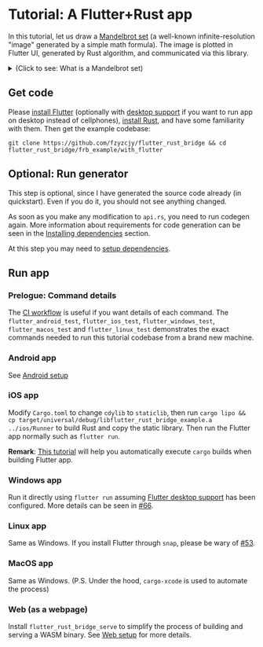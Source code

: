 # Tutorial: A Flutter+Rust app

In this tutorial, let us draw a [Mandelbrot set](https://en.wikipedia.org/wiki/Mandelbrot_set) (a well-known infinite-resolution "image" generated by a simple math formula). The image is plotted in Flutter UI, generated by Rust algorithm, and communicated via this library.

<!-- markdownlint-disable MD033 -->
<details>
<summary>(Click to see: What is a Mandelbrot set)</summary>

The Mandelbrot set is the set of complex numbers `c` for which the function `f_c(z)=z^{2}+c` does not diverge to infinity when iterated from `z=0`. Images of the Mandelbrot set exhibit an elaborate and infinitely complicated boundary that reveals progressively ever-finer recursive detail at increasing magnifications.

<p align="center">
<img src="https://upload.wikimedia.org/wikipedia/commons/thumb/a/a4/Mandelbrot_sequence_new.gif/220px-Mandelbrot_sequence_new.gif"/>
</p>

Image credit: [Simpsons contributor](https://en.wikipedia.org/wiki/User:Simpsons_contributor)

</details>

## Get code

Please [install Flutter](https://flutter.dev/docs/get-started/install) (optionally with [desktop support](https://flutter.dev/desktop) if you want to run app on desktop instead of cellphones), [install Rust](https://www.rust-lang.org/learn/get-started), and have some familiarity with them. Then get the example codebase:

```shell
git clone https://github.com/fzyzcjy/flutter_rust_bridge && cd flutter_rust_bridge/frb_example/with_flutter
```

## Optional: Run generator

This step is optional, since I have generated the source code already (in quickstart). Even if you do it, you should not see anything changed.

As soon as you make any modification to `api.rs`, you need to run codegen again. More information about requirements for code generation can be seen in the [Installing dependencies](integrate/deps.md) section.

At this step you may need to [setup dependencies](./integrate/deps.md).

## Run app

### Prelogue: Command details

The [CI workflow](https://github.com/fzyzcjy/flutter_rust_bridge/blob/master/.github/workflows/ci.yaml) is useful if you want details of each command. The `flutter_android_test`, `flutter_ios_test`, `flutter_windows_test`, `flutter_macos_test` and `flutter_linux_test` demonstrates the exact commands needed to run this tutorial codebase from a brand new machine.

### Android app
See [Android setup](tutorial/setup_android.md)

### iOS app

Modify `Cargo.toml` to change `cdylib` to `staticlib`, then run `cargo lipo && cp target/universal/debug/libflutter_rust_bridge_example.a ../ios/Runner` to build Rust and copy the static library. Then run the Flutter app normally such as `flutter run`.

**Remark**: [This tutorial](https://stackoverflow.com/q/69515032/4619958) will help you automatically execute `cargo` builds when building Flutter app.

### Windows app

Run it directly using `flutter run` assuming [Flutter desktop support](https://flutter.dev/desktop#set-up) has been configured. More details can be seen in [#66](https://github.com/fzyzcjy/flutter_rust_bridge/issues/66).

### Linux app

Same as Windows. If you install Flutter through `snap`, please be wary of [#53](https://github.com/canonical/flutter-snap/issues/53).

### MacOS app

Same as Windows. (P.S. Under the hood, `cargo-xcode` is used to automate the process)

### Web (as a webpage)

Install `flutter_rust_bridge_serve` to simplify the process of building and serving a WASM binary.
See [Web setup](template/setup_web.md) for more details.
